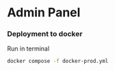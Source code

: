 # Admin Panel

### Deployment to docker

Run in terminal

```sh
docker compose -f docker-prod.yml
```
